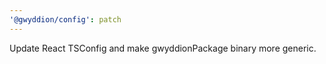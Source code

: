 ```yaml
---
'@gwyddion/config': patch
---
```


Update React TSConfig and make gwyddionPackage binary more generic.
